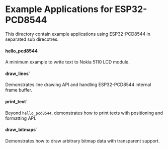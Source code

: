# Example Applications for ESP32-PCD8544

This directory contain example applications using ESP32-PCD8544 in separated sub direcotres.
 
#### hello\_pcd8544

A minimum example to write text to Nokia 5110 LCD module.

#### draw\_lines`

Demonstrates line drawing API and handling ESP32-PCD8544 internal frame buffer.

#### print\_text`

Beyond `hello_pcd8544`, demonstrates how to print texts with positioning and formatting API.

#### draw\_bitmaps`

Demonstrates how to draw arbitrary bitmap data with transparent support.
